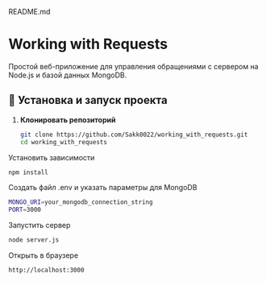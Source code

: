 README.md
# Working with Requests

Простой веб-приложение для управления обращениями с сервером на Node.js и базой данных MongoDB.

## 🚀 Установка и запуск проекта

1. **Клонировать репозиторий**  
   ```bash
   git clone https://github.com/Sakk0022/working_with_requests.git
   cd working_with_requests
   ```
Установить зависимости
```bash
npm install
```
Создать файл .env и указать параметры для MongoDB
```bash
MONGO_URI=your_mongodb_connection_string
PORT=3000
```
Запустить сервер
```bash
node server.js
```
Открыть в браузере
```bash
http://localhost:3000
```
